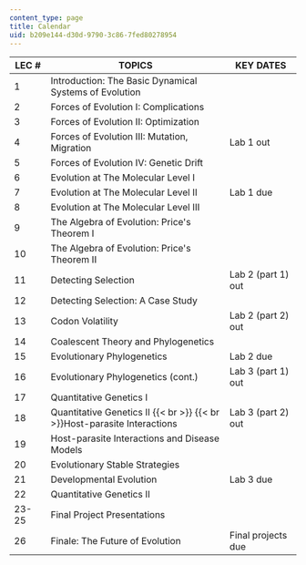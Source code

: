 ```yaml
---
content_type: page
title: Calendar
uid: b209e144-d30d-9790-3c86-7fed80278954
---
```


| LEC # | TOPICS | KEY DATES |
| --- | --- | --- |
| 1 | Introduction: The Basic Dynamical Systems of Evolution |  |
| 2 | Forces of Evolution I: Complications |  |
| 3 | Forces of Evolution II: Optimization |  |
| 4 | Forces of Evolution III: Mutation, Migration | Lab 1 out |
| 5 | Forces of Evolution IV: Genetic Drift |  |
| 6 | Evolution at The Molecular Level I |  |
| 7 | Evolution at The Molecular Level II | Lab 1 due |
| 8 | Evolution at The Molecular Level III |  |
| 9 | The Algebra of Evolution: Price's Theorem I |  |
| 10 | The Algebra of Evolution: Price's Theorem II |  |
| 11 | Detecting Selection | Lab 2 (part 1) out |
| 12 | Detecting Selection: A Case Study |  |
| 13 | Codon Volatility | Lab 2 (part 2) out |
| 14 | Coalescent Theory and Phylogenetics |  |
| 15 | Evolutionary Phylogenetics | Lab 2 due |
| 16 | Evolutionary Phylogenetics (cont.) | Lab 3 (part 1) out |
| 17 | Quantitative Genetics I |  |
| 18 | Quantitative Genetics II  {{< br >}}  {{< br >}}Host-parasite Interactions | Lab 3 (part 2) out |
| 19 | Host-parasite Interactions and Disease Models |  |
| 20 | Evolutionary Stable Strategies |  |
| 21 | Developmental Evolution | Lab 3 due |
| 22 | Quantitative Genetics II |  |
| 23-25 | Final Project Presentations |  |
| 26 | Finale: The Future of Evolution | Final projects due